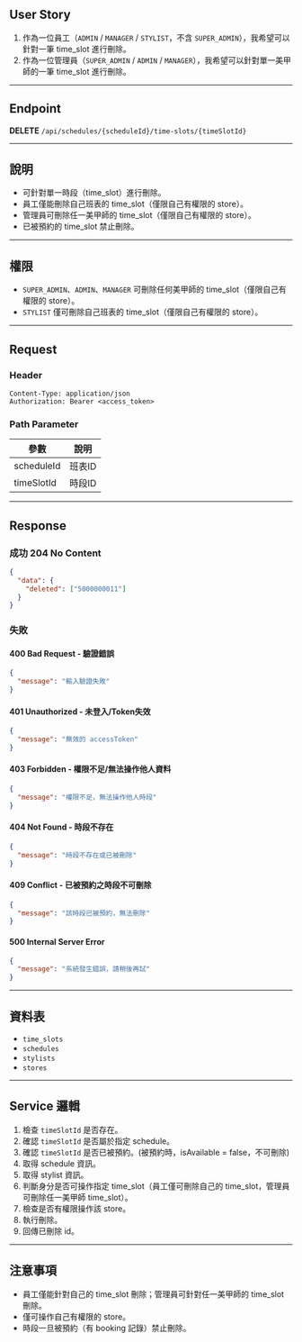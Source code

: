 ## User Story

1. 作為一位員工（`ADMIN` / `MANAGER` / `STYLIST`，不含 `SUPER_ADMIN`），我希望可以針對一筆 time_slot 進行刪除。
2. 作為一位管理員（`SUPER_ADMIN` / `ADMIN` / `MANAGER`），我希望可以針對單一美甲師的一筆 time_slot 進行刪除。

---

## Endpoint

**DELETE** `/api/schedules/{scheduleId}/time-slots/{timeSlotId}`

---

## 說明

- 可針對單一時段（time_slot）進行刪除。
- 員工僅能刪除自己班表的 time_slot（僅限自己有權限的 store）。
- 管理員可刪除任一美甲師的 time_slot（僅限自己有權限的 store）。
- 已被預約的 time_slot 禁止刪除。

---

## 權限

- `SUPER_ADMIN`、`ADMIN`、`MANAGER` 可刪除任何美甲師的 time_slot（僅限自己有權限的 store）。
- `STYLIST` 僅可刪除自己班表的 time_slot（僅限自己有權限的 store）。

---

## Request

### Header

```http
Content-Type: application/json
Authorization: Bearer <access_token>
```

### Path Parameter

| 參數       | 說明   |
| ---------- | ------ |
| scheduleId | 班表ID |
| timeSlotId | 時段ID |

---

## Response

### 成功 204 No Content

```json
{
  "data": {
    "deleted": ["5000000011"]
  }
}
```

### 失敗

#### 400 Bad Request - 驗證錯誤

```json
{
  "message": "輸入驗證失敗"
}
```

#### 401 Unauthorized - 未登入/Token失效

```json
{
  "message": "無效的 accessToken"
}
```

#### 403 Forbidden - 權限不足/無法操作他人資料

```json
{
  "message": "權限不足，無法操作他人時段"
}
```

#### 404 Not Found - 時段不存在

```json
{
  "message": "時段不存在或已被刪除"
}
```

#### 409 Conflict - 已被預約之時段不可刪除

```json
{
  "message": "該時段已被預約，無法刪除"
}
```

#### 500 Internal Server Error

```json
{
  "message": "系統發生錯誤，請稍後再試"
}
```

---

## 資料表

- `time_slots`
- `schedules`
- `stylists`
- `stores`

---

## Service 邏輯

1. 檢查 `timeSlotId` 是否存在。
2. 確認 `timeSlotId` 是否屬於指定 schedule。
3. 確認 `timeSlotId` 是否已被預約。(被預約時，isAvailable = false，不可刪除)
4. 取得 schedule 資訊。
5. 取得 stylist 資訊。
7. 判斷身分是否可操作指定 time_slot（員工僅可刪除自己的 time_slot，管理員可刪除任一美甲師 time_slot）。
8. 檢查是否有權限操作該 store。
9. 執行刪除。
10. 回傳已刪除 id。

---

## 注意事項

- 員工僅能針對自己的 time_slot 刪除；管理員可針對任一美甲師的 time_slot 刪除。
- 僅可操作自己有權限的 store。
- 時段一旦被預約（有 booking 記錄）禁止刪除。

